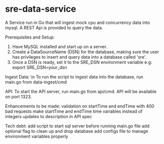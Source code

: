 # sre-data-service
A Service run in Go that will ingest mock cpu and concurrency data into mysql.
A REST Api is provided to query the data.

Prerequisites and Setup:
1) Have MySQL installed and start up on a server.
2) Create a DataSourceName (DSN) for the database, making sure the user has privileges to insert and query data into a database called 'sre'.
3) Once a DSN is ready, set it to the SRE_DSN environment variable e.g:
export SRE_DSN=your_dsn

Ingest Data: \n
To run the script to ingest data into the database, run main.go from data-ingest/cmd

API:
To start the API server, run main.go from api/cmd. API will be available on port 1323.

Enhancements to be made:
validation on startTime and endTime with 400 bad requests 
make startTime and endTime time variables instead of integers
updates to description in API spec

Tech debt:
add script to start sql server before running main.go file
add optional flag to clean up and drop database
add configs file to manage environment variables properly
